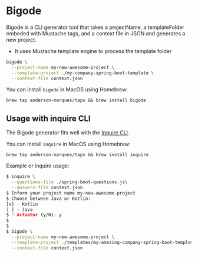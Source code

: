 # Bigode

Bigode is a CLI generator tool that takes a projectName, a templateFolder embeded with Mustache tags, and a context file in JSON and generates a new project.

- It uses Mustache template engine to process the template folder

```bash
bigode \
  --project-name my-new-awesome-project \
  --template-project ./my-company-spring-boot-template \
  --context-file context.json
```

You can install `bigode` in MacOS using Homebrew:

```
brew tap anderson-marques/taps && brew install bigode
```

## Usage with inquire CLI

The Bigode generator fits well with the [Inquire CLI](https://github.com/anderson-marques/inquire).

You can install `inquire` in MacOS using Homebrew:

```
brew tap anderson-marques/taps && brew install inquire
```

Example or inquire usage:

```bash
$ inquire \
  --questions-file ./spring-boot-questions.js\
  --answers-file context.json
$ Inform your project name my-new-awesome-project
$ Choose between Java or Kotlin:
[x] - Kotlin
[ ] - Java
$ ? Actuator (y/N): y
$
$
$ bigode \
  --project-name my-new-awesome-project \
  --template-project ./templates/my-amazing-company-spring-boot-template \
  --context-file context.json
```
